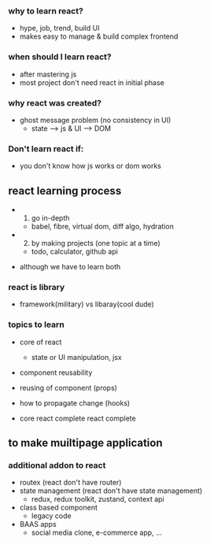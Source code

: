 ### why to learn react?
- hype, job, trend, build UI
- makes easy to manage & build complex frontend

### when should I learn react?
- after mastering js
- most project don't need react in initial phase

### why react was created?
- ghost message problem (no consistency in UI)
    - state --> js & UI --> DOM

### Don't learn react if:
-  you don't know how js works or dom works


## react learning process
- 1. go in-depth
    - babel, fibre, virtual dom, diff algo, hydration

- 2. by making projects (one topic at a time)
    - todo, calculator, github api

- although we have to learn both

### react is library
- framework(military) vs libaray(cool dude)

### topics to learn
- core of react
    - state or UI manipulation, jsx
- component reusability
- reusing of component (props)
- how to propagate change (hooks)


- core react complete react complete

## to make muiltipage application
### additional addon to react
- routex (react don't have router)
- state management (react don't have state management)
    - redux, redux toolkit, zustand, context api
- class based component
    - legacy code
- BAAS apps
    - social media clone, e-commerce app, ...
